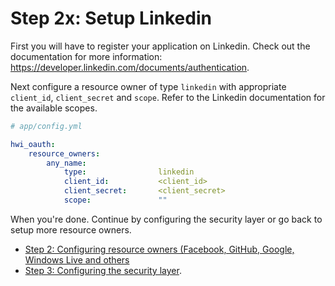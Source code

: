 Step 2x: Setup Linkedin
=======================
First you will have to register your application on Linkedin. Check out the
documentation for more information: https://developer.linkedin.com/documents/authentication.

Next configure a resource owner of type `linkedin` with appropriate
`client_id`, `client_secret` and `scope`. Refer to the Linkedin documentation
for the available scopes.

``` yaml
# app/config.yml

hwi_oauth:
    resource_owners:
        any_name:
            type:                linkedin
            client_id:           <client_id>
            client_secret:       <client_secret>
            scope:               ""
```

When you're done. Continue by configuring the security layer or go back to
setup more resource owners.

- [Step 2: Configuring resource owners (Facebook, GitHub, Google, Windows Live and others](2-configuring_resource_owners.md)
- [Step 3: Configuring the security layer](3-configuring_the_security_layer.md).

